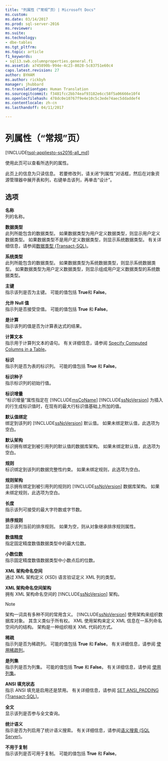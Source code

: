 ```yaml
---
title: "列属性（“常规”页）| Microsoft Docs"
ms.custom: 
ms.date: 03/14/2017
ms.prod: sql-server-2016
ms.reviewer: 
ms.suite: 
ms.technology:
- dbe-tables
ms.tgt_pltfrm: 
ms.topic: article
f1_keywords:
- sql13.swb.columnproperties.general.f1
ms.assetid: a745890b-994e-4c23-8028-5c83751e60c4
caps.latest.revision: 27
author: BYHAM
ms.author: rickbyh
manager: jhubbard
ms.translationtype: Human Translation
ms.sourcegitcommit: f3481fcc2bb74eaf93182e6cc58f5a06666e10f4
ms.openlocfilehash: 478dc0e10767f9e4e10c5c3ede74aec5ddaddef4
ms.contentlocale: zh-cn
ms.lasthandoff: 04/11/2017

---
```

# <a name="column-properties-general-page"></a>列属性（“常规”页）
[!INCLUDE[tsql-appliesto-ss2016-all_md](../../includes/tsql-appliesto-ss2016-all-md.md)]

  使用此页可以查看所选列的属性。  
  
 此页上的信息为只读信息。 若要修改列，请关闭“列属性”对话框，然后在对象资源管理器中展开表和列，右键单击该列，再单击“设计”。  
  
## <a name="options"></a>选项  
 **名称**  
 列的名称。  
  
 **数据类型**  
 此列所能包含的数据类型。 如果数据类型为用户定义数据类型，则显示用户定义数据类型。 如果数据类型不是用户定义数据类型，则显示系统数据类型。 有关详细信息，请参阅[数据类型 (Transact-SQL)](../../t-sql/data-types/data-types-transact-sql.md)。  
  
 **系统类型**  
 此列所能包含的数据类型。 如果数据类型为系统数据类型，则显示系统数据类型。 如果数据类型为用户定义数据类型，则显示组成用户定义数据类型的系统数据类型。  
  
 **主键**  
 指示该列是否为主键。 可能的值包括 **True**和 **False**。  
  
 **允许 Null 值**  
 指示列是否接受空值。 可能的值包括 **True** 和 **False**。  
  
 **是计算**  
 指示该列的值是否为计算表达式的结果。  
  
 **计算文本**  
 指示用于计算列文本的语句。 有关详细信息，请参阅 [Specify Computed Columns in a Table](../../relational-databases/tables/specify-computed-columns-in-a-table.md)。  
  
 **标识**  
 指示列是否为表的标识列。 可能的值包括 **True** 和 **False**。  
  
 **标识种子**  
 指示标识列的初始行值。  
  
 **标识增量**  
 “标识增量”属性指定在 [!INCLUDE[msCoName](../../includes/msconame-md.md)] [!INCLUDE[ssNoVersion](../../includes/ssnoversion-md.md)] 为插入的行生成标识值时，在现有的最大行标识值基础上所加的值。  
  
 **默认值绑定**  
 绑定到该列的 [!INCLUDE[ssNoVersion](../../includes/ssnoversion-md.md)] 默认值。 如果未绑定默认值，此选项为空白。  
  
 **默认架构**  
 标识拥有绑定到被引用列的默认值的数据库架构。 如果未绑定默认值，此选项为空白。  
  
 **规则**  
 标识绑定到该列的数据完整性约束。 如果未绑定规则，此选项为空白。  
  
 **规则架构**  
 显示拥有绑定到被引用列的规则的 [!INCLUDE[ssNoVersion](../../includes/ssnoversion-md.md)] 数据库架构。 如果未绑定规则，此选项为空白。  
  
 **长度**  
 指示该列可接受的最大字符数或字节数。  
  
 **排序规则**  
 显示该列当前的排序规则。 如果为空，则从对象继承排序规则属性。  
  
 **数值精度**  
 指定固定精度数值数据类型中的最大位数。  
  
 **小数位数**  
 指示固定精度数值数据类型中小数点后的位数。  
  
 **XML 架构命名空间**  
 通过 XML 架构定义 (XSD) 语言验证定义 XML 列的类型。  
  
 **XML 架构命名空间架构**  
 拥有 XML 架构命名空间的 [!INCLUDE[ssNoVersion](../../includes/ssnoversion-md.md)] 架构。  
  
> [!NOTE]  
>  架构一词具有多种不同的常用含义。 [!INCLUDE[ssNoVersion](../../includes/ssnoversion-md.md)] 使用架构来组织数据库对象。 其含义类似于所有权。 XML 使用架构来定义 XML 信息在一系列命名空间内的结构。 架构是一种组织相关 XML 代码的方式。  
  
 **稀疏**  
 指示列是否为稀疏列。 可能的值包括 **True** 和 **False**。 有关详细信息，请参阅 [使用稀疏列](../../relational-databases/tables/use-sparse-columns.md)。  
  
 **是列集**  
 指示列是否为列集。 可能的值包括 **True** 和 **False**。 有关详细信息，请参阅 [使用列集](../../relational-databases/tables/use-column-sets.md)。  
  
 **ANSI 填充状态**  
 指示 ANSI 填充是启用还是禁用。 有关详细信息，请参阅 [SET ANSI_PADDING (Transact-SQL)](../../t-sql/statements/set-ansi-padding-transact-sql.md)。  
  
 **全文**  
 显示该列是否参与全文查询。  
  
 **统计语义**  
 指示是否为列启用了统计语义搜索。 有关详细信息，请参阅[语义搜索 (SQL Server)](../../relational-databases/search/semantic-search-sql-server.md)。  
  
 **不用于复制**  
 指示该列是否可用于复制。 可能的值包括 **True** 和 **False**。  
  
  

